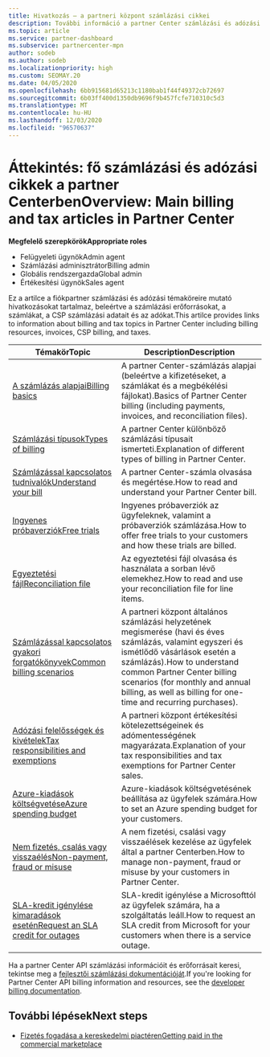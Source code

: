 ```yaml
---
title: Hivatkozás – a partneri központ számlázási cikkei
description: További információ a partner Center számlázási és adózási témaköreiről. Az információ a számlázási erőforrásokra, a számlákra, a CSP-számlázásra és az adókra vonatkozik.
ms.topic: article
ms.service: partner-dashboard
ms.subservice: partnercenter-mpn
author: sodeb
ms.author: sodeb
ms.localizationpriority: high
ms.custom: SEOMAY.20
ms.date: 04/05/2020
ms.openlocfilehash: 6bb915681d65213c1180bab1f44f49372cb72697
ms.sourcegitcommit: 6b03ff400d1350db9696f9b457fcfe710310c5d3
ms.translationtype: MT
ms.contentlocale: hu-HU
ms.lasthandoff: 12/03/2020
ms.locfileid: "96570637"
---
```

# <a name="overview-main-billing-and-tax-articles-in-partner-center"></a><span data-ttu-id="385e0-104">Áttekintés: fő számlázási és adózási cikkek a partner Centerben</span><span class="sxs-lookup"><span data-stu-id="385e0-104">Overview: Main billing and tax articles in Partner Center</span></span>

<span data-ttu-id="385e0-105">**Megfelelő szerepkörök**</span><span class="sxs-lookup"><span data-stu-id="385e0-105">**Appropriate roles**</span></span>

- <span data-ttu-id="385e0-106">Felügyeleti ügynök</span><span class="sxs-lookup"><span data-stu-id="385e0-106">Admin agent</span></span>
- <span data-ttu-id="385e0-107">Számlázási adminisztrátor</span><span class="sxs-lookup"><span data-stu-id="385e0-107">Billing admin</span></span>
- <span data-ttu-id="385e0-108">Globális rendszergazda</span><span class="sxs-lookup"><span data-stu-id="385e0-108">Global admin</span></span>
- <span data-ttu-id="385e0-109">Értékesítési ügynök</span><span class="sxs-lookup"><span data-stu-id="385e0-109">Sales agent</span></span>

<span data-ttu-id="385e0-110">Ez a artilce a fiókpartner számlázási és adózási témaköreire mutató hivatkozásokat tartalmaz, beleértve a számlázási erőforrásokat, a számlákat, a CSP számlázási adatait és az adókat.</span><span class="sxs-lookup"><span data-stu-id="385e0-110">This artilce provides links to information about billing and tax topics in Partner Center including billing resources, invoices, CSP billing, and taxes.</span></span>


| <span data-ttu-id="385e0-111">Témakör</span><span class="sxs-lookup"><span data-stu-id="385e0-111">Topic</span></span> | <span data-ttu-id="385e0-112">Description</span><span class="sxs-lookup"><span data-stu-id="385e0-112">Description</span></span> |
| ----- | ----------- |
| [<span data-ttu-id="385e0-113">A számlázás alapjai</span><span class="sxs-lookup"><span data-stu-id="385e0-113">Billing basics</span></span>](billing-basics.md) | <span data-ttu-id="385e0-114">A partner Center-számlázás alapjai (beleértve a kifizetéseket, a számlákat és a megbékélési fájlokat).</span><span class="sxs-lookup"><span data-stu-id="385e0-114">Basics of Partner Center billing (including payments, invoices, and reconciliation files).</span></span> |
| [<span data-ttu-id="385e0-115">Számlázási típusok</span><span class="sxs-lookup"><span data-stu-id="385e0-115">Types of billing</span></span>](billing-different-types.md) | <span data-ttu-id="385e0-116">A partner Center különböző számlázási típusait ismerteti.</span><span class="sxs-lookup"><span data-stu-id="385e0-116">Explanation of different types of billing in Partner Center.</span></span> |
| [<span data-ttu-id="385e0-117">Számlázással kapcsolatos tudnivalók</span><span class="sxs-lookup"><span data-stu-id="385e0-117">Understand your bill</span></span>](read-your-bill.md) | <span data-ttu-id="385e0-118">A partner Center-számla olvasása és megértése.</span><span class="sxs-lookup"><span data-stu-id="385e0-118">How to read and understand your Partner Center bill.</span></span> |
| [<span data-ttu-id="385e0-119">Ingyenes próbaverziók</span><span class="sxs-lookup"><span data-stu-id="385e0-119">Free trials</span></span>](offer-your-customers-trials-of-microsoft-products.md) | <span data-ttu-id="385e0-120">Ingyenes próbaverziók az ügyfeleknek, valamint a próbaverziók számlázása.</span><span class="sxs-lookup"><span data-stu-id="385e0-120">How to offer free trials to your customers and how these trials are billed.</span></span> |
| [<span data-ttu-id="385e0-121">Egyeztetési fájl</span><span class="sxs-lookup"><span data-stu-id="385e0-121">Reconciliation file</span></span>](use-the-reconciliation-files.md) | <span data-ttu-id="385e0-122">Az egyeztetési fájl olvasása és használata a sorban lévő elemekhez.</span><span class="sxs-lookup"><span data-stu-id="385e0-122">How to read and use your reconciliation file for line items.</span></span> |
| [<span data-ttu-id="385e0-123">Számlázással kapcsolatos gyakori forgatókönyvek</span><span class="sxs-lookup"><span data-stu-id="385e0-123">Common billing scenarios</span></span>](common-billing-scenarios.md) | <span data-ttu-id="385e0-124">A partneri központ általános számlázási helyzetének megismerése (havi és éves számlázás, valamint egyszeri és ismétlődő vásárlások esetén a számlázás).</span><span class="sxs-lookup"><span data-stu-id="385e0-124">How to understand common Partner Center billing scenarios (for monthly and annual billing, as well as billing for one-time and recurring purchases).</span></span> |
| [<span data-ttu-id="385e0-125">Adózási felelősségek és kivételek</span><span class="sxs-lookup"><span data-stu-id="385e0-125">Tax responsibilities and exemptions</span></span>](tax-and-tax-exemptions.md) | <span data-ttu-id="385e0-126">A partneri központ értékesítési kötelezettségeinek és adómentességének magyarázata.</span><span class="sxs-lookup"><span data-stu-id="385e0-126">Explanation of your tax responsibilities and tax exemptions for Partner Center sales.</span></span> |
| [<span data-ttu-id="385e0-127">Azure-kiadások költségvetése</span><span class="sxs-lookup"><span data-stu-id="385e0-127">Azure spending budget</span></span>](set-an-azure-spending-budget-for-your-customers.md) | <span data-ttu-id="385e0-128">Azure-kiadások költségvetésének beállítása az ügyfelek számára.</span><span class="sxs-lookup"><span data-stu-id="385e0-128">How to set an Azure spending budget for your customers.</span></span> |
| [<span data-ttu-id="385e0-129">Nem fizetés, csalás vagy visszaélés</span><span class="sxs-lookup"><span data-stu-id="385e0-129">Non-payment, fraud or misuse</span></span>](non-payment-fraud-misuse.md) | <span data-ttu-id="385e0-130">A nem fizetési, csalási vagy visszaélések kezelése az ügyfelek által a partner Centerben.</span><span class="sxs-lookup"><span data-stu-id="385e0-130">How to manage non-payment, fraud or misuse by your customers in Partner Center.</span></span> |
| [<span data-ttu-id="385e0-131">SLA-kredit igénylése kimaradások esetén</span><span class="sxs-lookup"><span data-stu-id="385e0-131">Request an SLA credit for outages</span></span>](request-credit.md) | <span data-ttu-id="385e0-132">SLA-kredit igénylése a Microsofttól az ügyfelek számára, ha a szolgáltatás leáll.</span><span class="sxs-lookup"><span data-stu-id="385e0-132">How to request an SLA credit from Microsoft for your customers when there is a service outage.</span></span> |

<span data-ttu-id="385e0-133">Ha a partner Center API számlázási információit és erőforrásait keresi, tekintse meg a [fejlesztői számlázási dokumentációját](/partner-center/develop/manage-billing).</span><span class="sxs-lookup"><span data-stu-id="385e0-133">If you're looking for Partner Center API billing information and resources, see the [developer billing documentation](/partner-center/develop/manage-billing).</span></span>

## <a name="next-steps"></a><span data-ttu-id="385e0-134">További lépések</span><span class="sxs-lookup"><span data-stu-id="385e0-134">Next steps</span></span>

- [<span data-ttu-id="385e0-135">Fizetés fogadása a kereskedelmi piactéren</span><span class="sxs-lookup"><span data-stu-id="385e0-135">Getting paid in the commercial marketplace</span></span>](marketplace-get-paid.md)